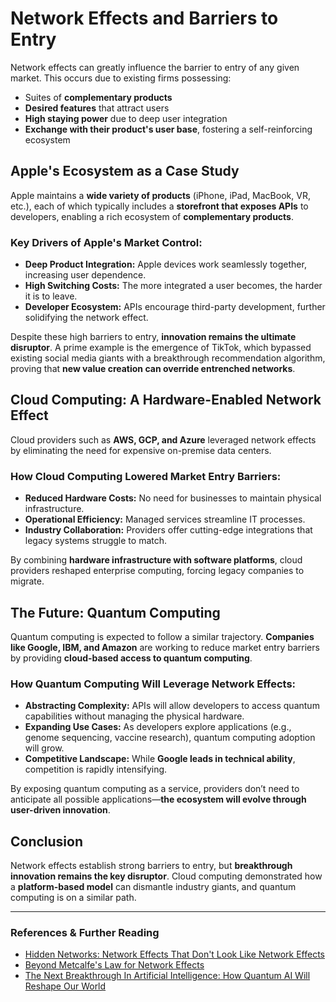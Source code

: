 # Network Effects and Barriers to Entry

Network effects can greatly influence the barrier to entry of any given market. This occurs due to existing firms possessing:
- Suites of **complementary products**
- **Desired features** that attract users
- **High staying power** due to deep user integration
- **Exchange with their product's user base**, fostering a self-reinforcing ecosystem

## **Apple's Ecosystem as a Case Study**
Apple maintains a **wide variety of products** (iPhone, iPad, MacBook, VR, etc.), each of which typically includes a **storefront that exposes APIs** to developers, enabling a rich ecosystem of **complementary products**.

### **Key Drivers of Apple's Market Control:**
- **Deep Product Integration:** Apple devices work seamlessly together, increasing user dependence.
- **High Switching Costs:** The more integrated a user becomes, the harder it is to leave.
- **Developer Ecosystem:** APIs encourage third-party development, further solidifying the network effect.

Despite these high barriers to entry, **innovation remains the ultimate disruptor**. A prime example is the emergence of TikTok, which bypassed existing social media giants with a breakthrough recommendation algorithm, proving that **new value creation can override entrenched networks**.

## **Cloud Computing: A Hardware-Enabled Network Effect**
Cloud providers such as **AWS, GCP, and Azure** leveraged network effects by eliminating the need for expensive on-premise data centers.

### **How Cloud Computing Lowered Market Entry Barriers:**
- **Reduced Hardware Costs:** No need for businesses to maintain physical infrastructure.
- **Operational Efficiency:** Managed services streamline IT processes.
- **Industry Collaboration:** Providers offer cutting-edge integrations that legacy systems struggle to match.

By combining **hardware infrastructure with software platforms**, cloud providers reshaped enterprise computing, forcing legacy companies to migrate.

## **The Future: Quantum Computing**
Quantum computing is expected to follow a similar trajectory. **Companies like Google, IBM, and Amazon** are working to reduce market entry barriers by providing **cloud-based access to quantum computing**.

### **How Quantum Computing Will Leverage Network Effects:**
- **Abstracting Complexity:** APIs will allow developers to access quantum capabilities without managing the physical hardware.
- **Expanding Use Cases:** As developers explore applications (e.g., genome sequencing, vaccine research), quantum computing adoption will grow.
- **Competitive Landscape:** While **Google leads in technical ability**, competition is rapidly intensifying.

By exposing quantum computing as a service, providers don’t need to anticipate all possible applications—**the ecosystem will evolve through user-driven innovation**.

## **Conclusion**
Network effects establish strong barriers to entry, but **breakthrough innovation remains the key disruptor**. Cloud computing demonstrated how a **platform-based model** can dismantle industry giants, and quantum computing is on a similar path.

---
### **References & Further Reading**
- [Hidden Networks: Network Effects That Don't Look Like Network Effects](https://a16z.com/hidden-networks-network-effects-that-dont-look-like-network-effects/)
- [Beyond Metcalfe's Law for Network Effects](https://a16z.com/beyond-metcalfes-law-for-network-effects/)
- [The Next Breakthrough In Artificial Intelligence: How Quantum AI Will Reshape Our World](https://www.forbes.com/sites/bernardmarr/2024/10/08/the-next-breakthrough-in-artificial-intelligence-how-quantum-ai-will-reshape-our-world/)


